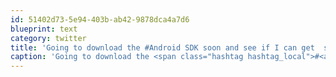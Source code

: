 ```yaml
---
id: 51402d73-5e94-403b-ab42-9878dca4a7d6
blueprint: text
category: twitter
title: 'Going to download the #Android SDK soon and see if I can get  some of our app working on there.'
caption: 'Going to download the <span class="hashtag hashtag_local">#<a href="http://tweettemp.darylchymko.ca/?tag=android">Android</a> SDK soon and see if I can get  some of our app working on there.'
---
```

